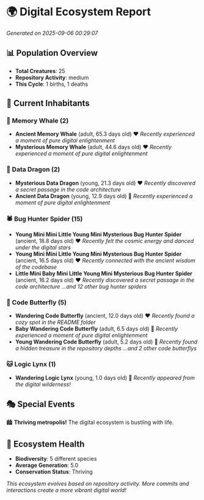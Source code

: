 # 🌍 Digital Ecosystem Report
*Generated on 2025-09-06 00:29:07*

## 📊 Population Overview
- **Total Creatures**: 25
- **Repository Activity**: medium
- **This Cycle**: 1 births, 1 deaths

## 👥 Current Inhabitants

### 🐋 Memory Whale (2)
- **Ancient Memory Whale** (adult, 65.3 days old) ❤️
  *Recently experienced a moment of pure digital enlightenment*
- **Mysterious Memory Whale** (adult, 44.6 days old) ❤️
  *Recently experienced a moment of pure digital enlightenment*

### 🐉 Data Dragon (2)
- **Mysterious Data Dragon** (young, 21.3 days old) ❤️
  *Recently discovered a secret passage in the code architecture*
- **Ancient Data Dragon** (young, 12.9 days old) 💚
  *Recently experienced a moment of pure digital enlightenment*

### 🕷️ Bug Hunter Spider (15)
- **Young Mini Mini Little Young Mini Mysterious Bug Hunter Spider** (ancient, 18.8 days old) ❤️
  *Recently felt the cosmic energy and danced under the digital stars*
- **Young Mini Mini Little Young Mini Mysterious Bug Hunter Spider** (ancient, 16.5 days old) ❤️
  *Recently connected with the ancient wisdom of the codebase*
- **Little Mini Baby Mini Little Young Mini Mysterious Bug Hunter Spider** (ancient, 16.2 days old) ❤️
  *Recently discovered a secret passage in the code architecture*
  *...and 12 other bug hunter spiders*

### 🦋 Code Butterfly (5)
- **Wandering Code Butterfly** (ancient, 12.0 days old) ❤️
  *Recently found a cozy spot in the README folder*
- **Baby Wandering Code Butterfly** (adult, 6.5 days old) 💚
  *Recently experienced a moment of pure digital enlightenment*
- **Young Wandering Code Butterfly** (adult, 5.2 days old) 💚
  *Recently found a hidden treasure in the repository depths*
  *...and 2 other code butterflys*

### 🐱 Logic Lynx (1)
- **Wandering Logic Lynx** (young, 1.0 days old) 💚
  *Recently appeared from the digital wilderness!*

## 🎭 Special Events

🏙️ **Thriving metropolis!** The digital ecosystem is bustling with life.

## 🔬 Ecosystem Health
- **Biodiversity**: 5 different species
- **Average Generation**: 5.0
- **Conservation Status**: Thriving

*This ecosystem evolves based on repository activity. More commits and interactions create a more vibrant digital world!*
